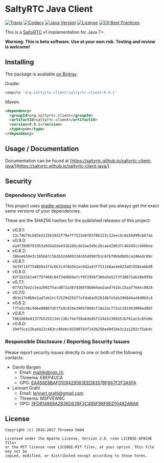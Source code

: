 # SaltyRTC Java Client

[![Travis](https://img.shields.io/travis/saltyrtc/saltyrtc-client-java/master.svg)](https://travis-ci.org/saltyrtc/saltyrtc-client-java)
[![Codacy](https://img.shields.io/codacy/grade/d322a8e504ef4461b4cd2a2b17d0fa2b/master.svg)](https://www.codacy.com/app/saltyrtc/saltyrtc-client-java/dashboard)
[![Java Version](https://img.shields.io/badge/java-7%2B-orange.svg)](https://github.com/saltyrtc/saltyrtc-client-java)
[![License](https://img.shields.io/badge/license-MIT%20%2F%20Apache%202.0-blue.svg)](https://github.com/saltyrtc/saltyrtc-client-java)
[![CII Best Practices](https://bestpractices.coreinfrastructure.org/projects/535/badge)](https://bestpractices.coreinfrastructure.org/projects/535)

This is a [SaltyRTC](https://github.com/saltyrtc/saltyrtc-meta) v1
implementation for Java 7+.

**Warning: This is beta software. Use at your own risk. Testing and review is
welcome!**

## Installing

The package is available [on Bintray](https://bintray.com/saltyrtc/maven/saltyrtc-client/).

Gradle:

```groovy
compile 'org.saltyrtc.client:saltyrtc-client:0.9.1'
```

Maven:

```xml
<dependency>
  <groupId>org.saltyrtc.client</groupId>
  <artifactId>saltyrtc-client</artifactId>
  <version>0.9.1</version>
  <type>pom</type>
</dependency>
```

## Usage / Documentation

Documentation can be found at
[https://saltyrtc.github.io/saltyrtc-client-java/](https://saltyrtc.github.io/saltyrtc-client-java/).


## Security

### Dependency Verification

This project uses [gradle-witness](https://github.com/WhisperSystems/gradle-witness)
to make sure that you always get the exact same versions of your dependencies.

These are the SHA256 hashes for the published releases of this project:

- v0.9.1: `13c74b79cb03e3115b19d2f79eff7523e6f03f0b122c12eec6c0a58499cb67ae`
- v0.9.0: `ea4f39d6f91953a934a5da43161dbcde2ae3d9c2bcaed2d637c4b545cc446bea`
- v0.8.2: `386ee658e3c365b67c562632d469334cb5dd987b1c67b79bbdb65ca246edc89c`
- v0.8.1: `3e39f14f75d8b9a374c667c4f6b562ec6d2a43f751140ae4e023a07d58ea6bd9`
- v0.8.0: `82f1b3161e6775f460c64f34d6b9a7cf0f2956f30da5e51f3f30872ab19e995b`
- v0.7.1: `677d17be2c5ea209275acd872a3874305f8b064ae2aed741bc15aaf764ec0024`
- v0.7.0: `db3e17e0b8e1ad7ab2ccf2529d292f7afda6ad52b146fe5da396844ad4d0b5c4`
- v0.6.2: `f7fa5c46c946e08867d5ffe9c819e29047068cf18e2acf72a1182493099ed807`
- v0.6.1: `7861660e81377b525313dc136c74e758abde05f154e52309251b761ac5c8fe0e`
- v0.6.0: `394f5ce12bada22c483cc86ebc92598743f143b250e49d18e3c2a1292cf5abdc`

### Responsible Disclosure / Reporting Security Issues

Please report security issues directly to one or both of the following contacts:

- Danilo Bargen
    - Email: mail@dbrgn.ch
    - Threema: EBEP4UCA
    - GPG: [EA456E8BAF0109429583EED83578F667F2F3A5FA][keybase-dbrgn]
- Lennart Grahl
    - Email: lennart.grahl@gmail.com
    - Threema: MSFVEW6C
    - GPG: [3FDB14868A2B36D638F3C495F98FBED10482ABA6][keybase-lgrahl]

[keybase-dbrgn]: https://keybase.io/dbrgn
[keybase-lgrahl]: https://keybase.io/lgrahl


## License

    Copyright (c) 2016-2017 Threema GmbH

    Licensed under the Apache License, Version 2.0, <see LICENSE-APACHE file>
    or the MIT license <see LICENSE-MIT file>, at your option. This file may not be
    copied, modified, or distributed except according to those terms.
